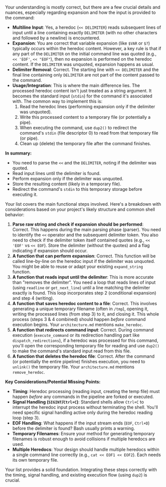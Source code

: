 Your understanding is mostly correct, but there are a few crucial details and nuances, especially regarding expansion and how the input is provided to the command:

*   **Multiline Input**: Yes, a heredoc (`<< DELIMITER`) reads subsequent lines of input until a line containing exactly `DELIMITER` (with no other characters and followed by a newline) is encountered.
*   **Expansion**: You are correct that variable expansion (like `$VAR` or `$?`) typically occurs within the heredoc content. However, a key rule is that if any part of the `DELIMITER` on the initial command line was quoted (e.g., `<< 'EOF'`, `<< "EOF"`), then no expansion is performed on the heredoc content. If the `DELIMITER` was unquoted, expansion happens as usual.
*   **Delimiter Removal**: Correct. The starting line with `<< DELIMITER` and the final line containing only `DELIMITER` are not part of the content passed to the command.
*   **Usage/Integration**: This is where the main difference lies. The processed heredoc content isn't just treated as a string argument. It becomes the standard input (`stdin`) for the command it's associated with. The common way to implement this is:
    1.  Read the heredoc lines (performing expansion only if the delimiter was unquoted).
    2.  Write this processed content to a temporary file (or potentially a pipe).
    3.  When executing the command, use `dup2()` to redirect the command's `stdin` (file descriptor 0) to read from that temporary file (or pipe).
    4.  Clean up (delete) the temporary file after the command finishes.

**In summary:**

*   You need to parse the `<<` and the `DELIMITER`, noting if the delimiter was quoted.
*   Read input lines until the delimiter is found.
*   Perform expansion only if the delimiter was unquoted.
*   Store the resulting content (likely in a temporary file).
*   Redirect the command's `stdin` to this temporary storage before executing it.

Your list covers the main functional steps involved. Here's a breakdown with considerations based on your project's likely structure and common shell behavior:

1.  **Parse raw string and check if expansion should be performed**: Correct. This happens during the main parsing phase (parser). You need to identify the `<<` operator and the subsequent delimiter token. You also need to check if the delimiter token itself contained quotes (e.g., `<< 'EOF'` vs `<< EOF`). Store the delimiter (without the quotes) and a flag indicating if expansion should occur.
2.  **A function that can perform expansion**: Correct. This function will be called line-by-line on the heredoc input if the delimiter was unquoted. You might be able to reuse or adapt your existing `expand_string` function.
3.  **A function that reads input until the delimiter**: This is more accurate than "removes the delimiter". You need a loop that reads lines of input (using `readline` or `get_next_line`) until a line matching the delimiter exactly is found. This loop incorporates step 2 (conditional expansion) and step 4 (writing).
4.  **A function that saves heredoc content to a file**: Correct. This involves generating a unique temporary filename (often in `/tmp`), opening it, writing the processed lines (from step 3) to it, and closing it. This whole process (steps 3 & 4 combined) should happen *before* command execution begins. Your `architecture.md` mentions `make_heredoc`.
5.  **A function that redirects command input**: Correct. During command execution (`execute_command` or its redirection handling part like `dispatch_redirections`), if a heredoc was processed for this command, you'll open the corresponding temporary file for reading and use `dup2()` to make the command's standard input read from this file.
6.  **A function that deletes the heredoc file**: Correct. After the command (or potentially the entire pipeline) finishes execution, you need to `unlink()` the temporary file. Your `architecture.md` mentions `remove_heredoc`.

**Key Considerations/Potential Missing Points:**

*   **Timing**: Heredoc processing (reading input, creating the temp file) must happen *before* any commands in the pipeline are forked or executed.
*   **Signal Handling (`SIGINT`/`Ctrl+C`)**: Standard shells allow `Ctrl+C` to interrupt the heredoc input process without terminating the shell. You'll need specific signal handling active only during the heredoc reading loop (step 3).
*   **EOF Handling**: What happens if the input stream ends (`EOF`, `Ctrl+D`) before the delimiter is found? Bash usually prints a warning.
*   **Temporary Filenames**: Ensure your method for generating temporary filenames is robust enough to avoid collisions if multiple heredocs are used.
*   **Multiple Heredocs**: Your design should handle multiple heredocs within a single command line correctly (e.g., `cat << EOF1 << EOF2`). Each needs its own temporary file.

Your list provides a solid foundation. Integrating these steps correctly with the timing, signal handling, and existing execution flow (using `dup2`) is crucial.